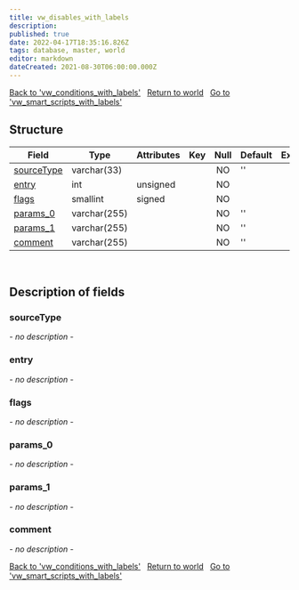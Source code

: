 ```yaml
---
title: vw_disables_with_labels
description: 
published: true
date: 2022-04-17T18:35:16.826Z
tags: database, master, world
editor: markdown
dateCreated: 2021-08-30T06:00:00.000Z
---
```


<a href="https://trinitycore.info/en/database/master/world/vw_conditions_with_labels" class="mt-5 v-btn v-btn--depressed v-btn--flat v-btn--outlined theme--light v-size--default darkblue--text text--lighten-3"><span class="v-btn__content"><i aria-hidden="true" class="v-icon notranslate v-icon--left mdi mdi-arrow-left theme--light"></i><span>Back to 'vw_conditions_with_labels'</span></span></a>&nbsp;&nbsp;&nbsp;<a href="https://trinitycore.info/en/database/master/world/home" class="mt-5 v-btn v-btn--depressed v-btn--flat v-btn--outlined theme--light v-size--default darkblue--text text--lighten-3"><span class="v-btn__content"><i aria-hidden="true" class="v-icon notranslate v-icon--left mdi mdi-home-outline theme--light"></i><span>Return to world</span></span></a>&nbsp;&nbsp;&nbsp;<a href="https://trinitycore.info/en/database/master/world/vw_smart_scripts_with_labels" class="mt-5 v-btn v-btn--depressed v-btn--flat v-btn--outlined theme--light v-size--default darkblue--text text--lighten-3"><span class="v-btn__content"><span>Go to 'vw_smart_scripts_with_labels'</span><i aria-hidden="true" class="v-icon notranslate v-icon--right mdi mdi-arrow-right theme--light"></i></span></a>

## Structure

| Field | Type | Attributes | Key | Null | Default | Extra | Comment |
| --- | --- | --- | :---: | :---: | --- | --- | --- |
| [sourceType](#sourcetype) | varchar(33) |  |  | NO | '' |  |  |
| [entry](#entry) | int | unsigned |  | NO |  |  |  |
| [flags](#flags) | smallint | signed |  | NO |  |  |  |
| [params_0](#params_0) | varchar(255) |  |  | NO | '' |  |  |
| [params_1](#params_1) | varchar(255) |  |  | NO | '' |  |  |
| [comment](#comment) | varchar(255) |  |  | NO | '' |  |  |
&nbsp;
## Description of fields

### sourceType
*- no description -*
&nbsp;

### entry
*- no description -*
&nbsp;

### flags
*- no description -*
&nbsp;

### params_0
*- no description -*
&nbsp;

### params_1
*- no description -*
&nbsp;

### comment
*- no description -*
&nbsp;

<a href="https://trinitycore.info/en/database/master/world/vw_conditions_with_labels" class="mt-5 v-btn v-btn--depressed v-btn--flat v-btn--outlined theme--light v-size--default darkblue--text text--lighten-3"><span class="v-btn__content"><i aria-hidden="true" class="v-icon notranslate v-icon--left mdi mdi-arrow-left theme--light"></i><span>Back to 'vw_conditions_with_labels'</span></span></a>&nbsp;&nbsp;&nbsp;<a href="https://trinitycore.info/en/database/master/world/home" class="mt-5 v-btn v-btn--depressed v-btn--flat v-btn--outlined theme--light v-size--default darkblue--text text--lighten-3"><span class="v-btn__content"><i aria-hidden="true" class="v-icon notranslate v-icon--left mdi mdi-home-outline theme--light"></i><span>Return to world</span></span></a>&nbsp;&nbsp;&nbsp;<a href="https://trinitycore.info/en/database/master/world/vw_smart_scripts_with_labels" class="mt-5 v-btn v-btn--depressed v-btn--flat v-btn--outlined theme--light v-size--default darkblue--text text--lighten-3"><span class="v-btn__content"><span>Go to 'vw_smart_scripts_with_labels'</span><i aria-hidden="true" class="v-icon notranslate v-icon--right mdi mdi-arrow-right theme--light"></i></span></a>
